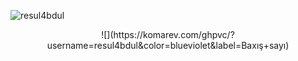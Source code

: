 ![resul4bdul](https://i.imgur.com/pYtI1IK.png)
<p align="center">
  ![](https://komarev.com/ghpvc/?username=resul4bdul&color=blueviolet&label=Baxış+sayı)
</p>

